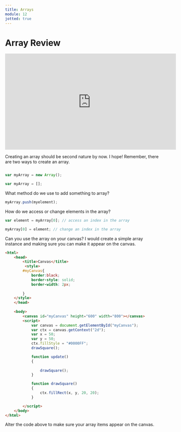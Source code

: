 ```yaml
---
title: Arrays
module: 12
jotted: true
---
```


# Array Review

<iframe width="560" height="315" src="https://www.youtube.com/embed/2XYeUsV4NG8" frameborder="0" allow="accelerometer; autoplay; encrypted-media; gyroscope; picture-in-picture" allowfullscreen></iframe>

Creating an array should be second nature by now.  I hope!  Remember, there are two ways to create an array.

```javascript

var myArray = new Array();

var myArray = [];

```

What method do we use to add something to array?

```javascript
myArray.push(myelement);
```

How do we access or change elements in the array?

```javascript
var element = myArray[0]; // access an index in the array

myArray[0] = element; // change an index in the array
```

Can you use the array on your canvas?  I would create a simple array instance and making sure you can make it appear on the canvas.

```html
<html>
    <head>
        <title>Canvas</title>
         <style>
        #myCanvas{
            border:black;
            border-style: solid;
            border-width: 2px;
            
        }
    </style>
    </head>
   
    <body>
        <canvas id="myCanvas" height="600" width="800"></canvas>
        <script>
            var canvas = document.getElementById("myCanvas");
            var ctx = canvas.getContext("2d");
            var x = 50;
            var y = 50;
            ctx.fillStyle = "#0000FF";
            drawSquare();

            function update()
            {
                
                drawSquare();
            }

            function drawSquare()
            {
                ctx.fillRect(x, y, 20, 20);
            }

        </script>
    </body>
</html>
```

Alter the code above to make sure your array items appear on the canvas.

<div id="jotted-demo-2" class="jotted-theme-stacked"></div>

<script>
    new Jotted(document.querySelector("#jotted-demo-2"), {
    files: [
        {
            type: "js",
            hide: false,
            url:"https://raw.githubusercontent.com/Montana-Media-Arts/441-WebTech-Spring2019/master/Week%2011%20Examples/handsonscript.js"
        },
        {
            type: "html",
            hide: false,
            url:"https://raw.githubusercontent.com/Montana-Media-Arts/441-WebTech-Spring2019/master/Week%2011%20Examples/HandsOnExample.html"

    }],
    showBlank: false,
    showResult: true,
    runScripts: true,
    plugins: [
        { name: 'ace', options: { "maxLines": 100, "Lines": 100 } },
        // { name: 'console', options: { autoClear: true } },
    ]
});
</script>

